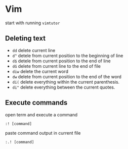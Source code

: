 # Vim

start with running `vimtutor`

## Deleting text

* `dd` delete current line
* `d^` detele from current position to the beginning of line
* `d$` detele from current position to the end of line
* `dG` delete from current line to the end of file
* `diw` delete the current word
* `dw` delete from current position to the end of the word
* `di(` delete everything within the current parenthesis.
* `di"` delete everything between the current quotes.

## Execute commands

open term and execute a command

```
:! [command]
```

paste command output in current file

```
:.! [command]
```
